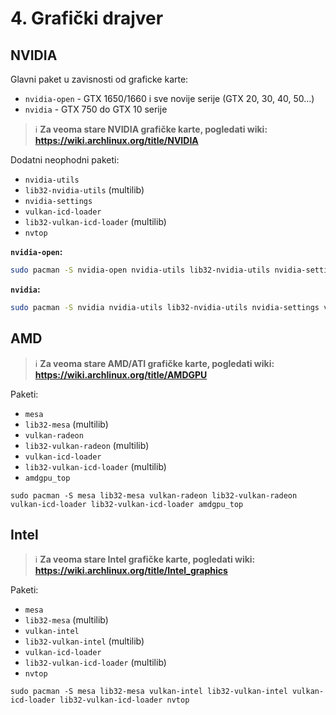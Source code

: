 # 4. Grafički drajver
## NVIDIA
Glavni paket u zavisnosti od graficke karte:
- `nvidia-open` - GTX 1650/1660 i sve novije serije (GTX 20, 30, 40, 50...)
- `nvidia` - GTX 750 do GTX 10 serije

> ℹ️ **Za veoma stare NVIDIA grafičke karte, pogledati wiki: https://wiki.archlinux.org/title/NVIDIA**  

Dodatni neophodni paketi:
- `nvidia-utils`
- `lib32-nvidia-utils` (multilib)
- `nvidia-settings`
- `vulkan-icd-loader`
- `lib32-vulkan-icd-loader` (multilib)
- `nvtop`

**`nvidia-open`:**
```sh
sudo pacman -S nvidia-open nvidia-utils lib32-nvidia-utils nvidia-settings vulkan-icd-loader lib32-vulkan-icd-loader nvtop
```

**`nvidia`:**
```sh
sudo pacman -S nvidia nvidia-utils lib32-nvidia-utils nvidia-settings vulkan-icd-loader lib32-vulkan-icd-loader nvtop
```


## AMD
> ℹ️ **Za veoma stare AMD/ATI grafičke karte, pogledati wiki: https://wiki.archlinux.org/title/AMDGPU**  

Paketi:
- `mesa`
- `lib32-mesa` (multilib)
- `vulkan-radeon`
- `lib32-vulkan-radeon` (multilib)
- `vulkan-icd-loader`
- `lib32-vulkan-icd-loader` (multilib)
- `amdgpu_top`

```
sudo pacman -S mesa lib32-mesa vulkan-radeon lib32-vulkan-radeon vulkan-icd-loader lib32-vulkan-icd-loader amdgpu_top
```


## Intel
> ℹ️ **Za veoma stare Intel grafičke karte, pogledati wiki: https://wiki.archlinux.org/title/Intel_graphics**  

Paketi:
- `mesa`
- `lib32-mesa` (multilib)
- `vulkan-intel`
- `lib32-vulkan-intel` (multilib)
- `vulkan-icd-loader`
- `lib32-vulkan-icd-loader` (multilib)
- `nvtop`

```
sudo pacman -S mesa lib32-mesa vulkan-intel lib32-vulkan-intel vulkan-icd-loader lib32-vulkan-icd-loader nvtop
```
